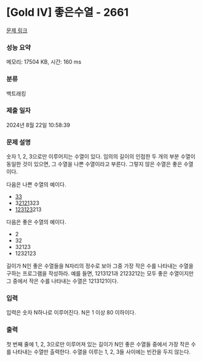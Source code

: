 # [Gold IV] 좋은수열 - 2661 

[문제 링크](https://www.acmicpc.net/problem/2661) 

### 성능 요약

메모리: 17504 KB, 시간: 160 ms

### 분류

백트래킹

### 제출 일자

2024년 8월 22일 10:58:39

### 문제 설명

<p>숫자 1, 2, 3으로만 이루어지는 수열이 있다. 임의의 길이의 인접한 두 개의 부분 수열이 동일한 것이 있으면, 그 수열을 나쁜 수열이라고 부른다. 그렇지 않은 수열은 좋은 수열이다.</p>

<p>다음은 나쁜 수열의 예이다.</p>

<ul>
	<li><u>33</u></li>
	<li>3<u>2121</u>323</li>
	<li><u>123123</u>213</li>
</ul>

<p>다음은 좋은 수열의 예이다.</p>

<ul>
	<li>2</li>
	<li>32</li>
	<li>32123</li>
	<li>1232123</li>
</ul>

<p>길이가 N인 좋은 수열들을 N자리의 정수로 보아 그중 가장 작은 수를 나타내는 수열을 구하는 프로그램을 작성하라. 예를 들면, 1213121과 2123212는 모두 좋은 수열이지만 그 중에서 작은 수를 나타내는 수열은 1213121이다.</p>

### 입력 

 <p>입력은 숫자 N하나로 이루어진다. N은 1 이상 80 이하이다.</p>

### 출력 

 <p>첫 번째 줄에 1, 2, 3으로만 이루어져 있는 길이가 N인 좋은 수열들 중에서 가장 작은 수를 나타내는 수열만 출력한다. 수열을 이루는 1, 2, 3들 사이에는 빈칸을 두지 않는다.</p>

